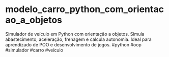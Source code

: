 # modelo_carro_python_com_orientacao_a_objetos
Simulador de veículo em Python com orientação a objetos. Simula abastecimento, aceleração, frenagem e calcula autonomia. Ideal para aprendizado de POO e desenvolvimento de jogos. #python #oop #simulador #carro #veículo
